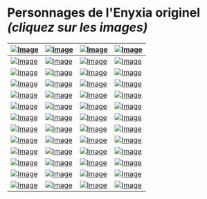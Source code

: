 # Personnages de l'Enyxia originel *(cliquez sur les images)*

| [![Image](https://enyxia.alkanife.fr/images/characters/namecard/adamai.png)](./adamai.md) | [![Image](https://enyxia.alkanife.fr/images/characters/namecard/akuma.png)](./akuma.md) | [![Image](https://enyxia.alkanife.fr/images/characters/namecard/alexia.png)](./alexia.md) | [![Image](https://enyxia.alkanife.fr/images/characters/namecard/aliedad.png)](./aliedad.md) |
| - | - | - | - |
| [![Image](https://enyxia.alkanife.fr/images/characters/namecard/amalia.png)](./amalia.md) | [![Image](https://enyxia.alkanife.fr/images/characters/namecard/andrea.png)](./andrea.md) | [![Image](https://enyxia.alkanife.fr/images/characters/namecard/anoriel.png)](./anoriel.md) | [![Image](https://enyxia.alkanife.fr/images/characters/namecard/asarim.png)](./asarim.md) |
| [![Image](https://enyxia.alkanife.fr/images/characters/namecard/atalante.png)](./atalante.md) | [![Image](https://enyxia.alkanife.fr/images/characters/namecard/bimai.png)](./bimai.md) | [![Image](https://enyxia.alkanife.fr/images/characters/namecard/christopher.png)](./christopher.md) | [![Image](https://enyxia.alkanife.fr/images/characters/namecard/darken.png)](./darken_sheele.md) |
| [![Image](https://enyxia.alkanife.fr/images/characters/namecard/endal.png)](./endal.md) | [![Image](https://enyxia.alkanife.fr/images/characters/namecard/enyxia.png)](./enyxia.md) | [![Image](https://enyxia.alkanife.fr/images/characters/namecard/extasia.png)](./extasia.md) | [![Image](https://enyxia.alkanife.fr/images/characters/namecard/gaia.png)](./gaia.md) |
| [![Image](https://enyxia.alkanife.fr/images/characters/namecard/toutou.png)](./gosutookami.md) | [![Image](https://enyxia.alkanife.fr/images/characters/namecard/hanyuu.png)](./hanyuu.md) | [![Image](https://enyxia.alkanife.fr/images/characters/namecard/kanna.png)](./kanna.md) | [![Image](https://enyxia.alkanife.fr/images/characters/namecard/karma.png)](./karma.md) |
| [![Image](https://enyxia.alkanife.fr/images/characters/namecard/kashya.png)](./kashya.md) | [![Image](https://enyxia.alkanife.fr/images/characters/namecard/kass.png)](./kass.md) | [![Image](https://enyxia.alkanife.fr/images/characters/namecard/kei.png)](./kei.md) | [![Image](https://enyxia.alkanife.fr/images/characters/namecard/kudo.png)](./kudo.md) |
| [![Image](https://enyxia.alkanife.fr/images/characters/namecard/kuyu.png)](./kuyu.md) | [![Image](https://enyxia.alkanife.fr/images/characters/namecard/mahito.png)](./mahito.md) | [![Image](https://enyxia.alkanife.fr/images/characters/namecard/marla.png)](./marla.md) | [![Image](https://enyxia.alkanife.fr/images/characters/namecard/maskai.png)](./maskai.md) |
| [![Image](https://enyxia.alkanife.fr/images/characters/namecard/math.png)](./math.md) | [![Image](https://enyxia.alkanife.fr/images/characters/namecard/mathspirit.png)](./mathspirit.md) | [![Image](https://enyxia.alkanife.fr/images/characters/namecard/riku.png)](./matthias.md) | [![Image](https://enyxia.alkanife.fr/images/characters/namecard/maureen.png)](./maureen.md) |
| [![Image](https://enyxia.alkanife.fr/images/characters/namecard/midorai.png)](./midorai.md) | [![Image](https://enyxia.alkanife.fr/images/characters/namecard/morgiana.png)](./morgiana.md) | [![Image](https://enyxia.alkanife.fr/images/characters/namecard/nagoramatio.png)](./nagoramatio.md) | [![Image](https://enyxia.alkanife.fr/images/characters/namecard/nerias.png)](./nerias.md) |
| [![Image](https://enyxia.alkanife.fr/images/characters/namecard/nikolai.png)](./nikolai.md) | [![Image](https://enyxia.alkanife.fr/images/characters/namecard/dymen.png)](./raizan.md) | [![Image](https://enyxia.alkanife.fr/images/characters/namecard/ravenn.png)](./ravenn.md) | [![Image](https://enyxia.alkanife.fr/images/characters/namecard/rika.png)](./rika.md) |
| [![Image](https://enyxia.alkanife.fr/images/characters/namecard/sheele.png)](./sheele.md) | [![Image](https://enyxia.alkanife.fr/images/characters/namecard/sully.png)](./sully.md) | [![Image](https://enyxia.alkanife.fr/images/characters/namecard/terry.png)](./terry.md) | [![Image](https://enyxia.alkanife.fr/images/characters/namecard/tidus.png)](./tidus.md) |
| [![Image](https://enyxia.alkanife.fr/images/characters/namecard/trinity.png)](./trinity.md) | [![Image](https://enyxia.alkanife.fr/images/characters/namecard/veldo.png)](./veldo.md) | [![Image](https://enyxia.alkanife.fr/images/characters/namecard/william.png)](./william.md) | [![Image](https://enyxia.alkanife.fr/images/characters/namecard/wrongsheele.png)](./wrong_sheele.md) |
| [![Image](https://enyxia.alkanife.fr/images/characters/namecard/yeon.png)](./yeon_hee.md) | [![Image](https://enyxia.alkanife.fr/images/characters/namecard/yoshisuu.png)](./yoshisuu.md) | [![Image](https://enyxia.alkanife.fr/images/characters/namecard/yudo.png)](./yudo.md) | [![Image](https://enyxia.alkanife.fr/images/characters/namecard/yuu.png)](./yuu.md) |
